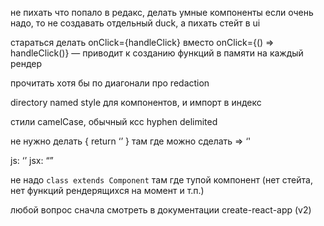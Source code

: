 не пихать что попало в редакс, делать умные компоненты
если очень надо, то не создавать отдельный duck, а пихать стейт в ui

стараться делать onClick={handleClick} вместо onClick={() => handleClick()} — приводит к созданию функций в памяти на каждый рендер

прочитать хотя бы по диагонали про redaction

directory named style для компонентов, и импорт в индекс

стили camelCase, обычный ксс hyphen delimited

не нужно делать { return ‘’ } там где можно сделать => ‘'

js: ‘’
jsx: “”

не надо `class extends Component` там где тупой компонент (нет стейта, нет функций рендерящихся на момент и т.п.)

любой вопрос сначла смотреть в документации create-react-app (v2)
